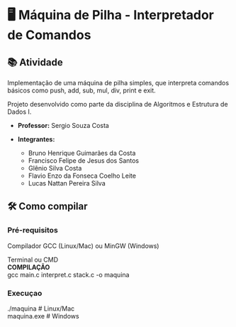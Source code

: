 # 🖥️ Máquina de Pilha - Interpretador de Comandos  


## 📚 Atividade  


Implementação de uma máquina de pilha simples, que interpreta comandos básicos como push, add, sub, mul, div, print e exit.  


Projeto desenvolvido como parte da disciplina de Algoritmos e Estrutura de Dados I.  


 - **Professor:** Sergio Souza Costa  
 - **Integrantes:**
   
   - Bruno Henrique Guimarães da Costa
   - Francisco Felipe de Jesus dos Santos
   - Glênio Silva Costa
   - Flavio Enzo da Fonseca Coelho Leite
   - Lucas Nattan Pereira Silva

## 🛠️ Como compilar  

### Pré-requisitos  

Compilador GCC (Linux/Mac) ou MinGW (Windows)  

Terminal ou CMD  
**COMPILAÇÃO**  
gcc main.c interpret.c stack.c -o maquina  


### Execuçao  
./maquina   # Linux/Mac  
maquina.exe # Windows  


                                                                                                                                                                                                                                                                                                                                                                                                                                                                                                                                                                                                                                                                                                                                                                                                                                              
